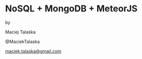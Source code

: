 
# NoSQL + MongoDB + MeteorJS

<p>by</p>

Maciej Talaśka


@MaciekTalaska

maciek.talaska@gmail.com

